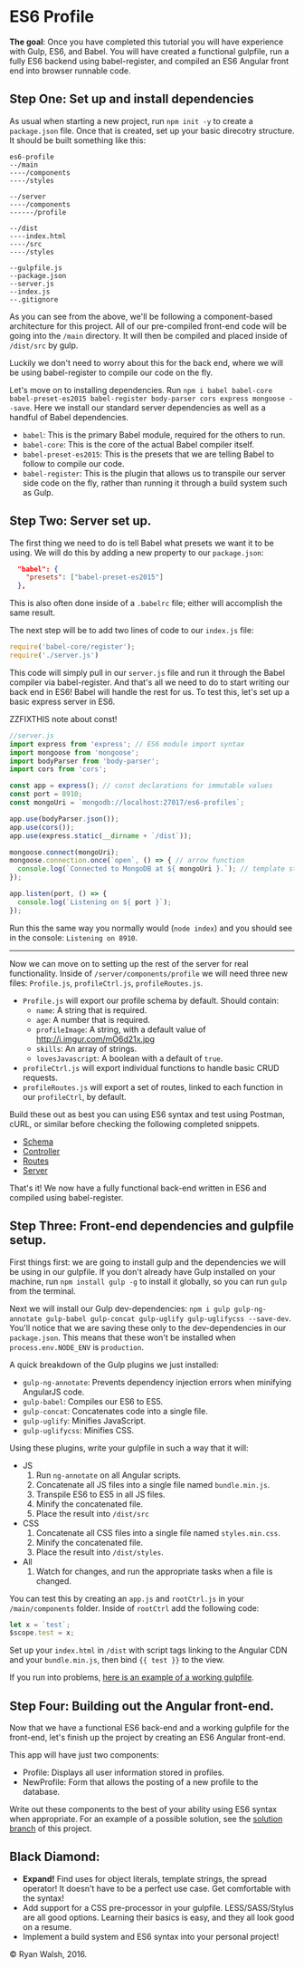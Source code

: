 # ES6 Profile

**The goal**: Once you have completed this tutorial you will have experience with Gulp, ES6, and Babel.
You will have created a functional gulpfile, run a fully ES6 backend using babel-register, and compiled
an ES6 Angular front end into browser runnable code.

## Step One: Set up and install dependencies

As usual when starting a new project, run `npm init -y` to create a `package.json` file.
Once that is created, set up your basic direcotry structure. It should be built something like this:

```
es6-profile
--/main
----/components
----/styles

--/server
----/components
------/profile

--/dist
----index.html
----/src
----/styles

--gulpfile.js
--package.json
--server.js
--index.js
--.gitignore
```

As you can see from the above, we'll be following a component-based architecture for this project.
All of our pre-compiled front-end code will be going into the `/main` directory.
It will then be compiled and placed inside of `/dist/src` by gulp.

Luckily we don't need to worry about this for the back end, where we will be using babel-register
to compile our code on the fly.

Let's move on to installing dependencies.
Run `npm i babel babel-core babel-preset-es2015 babel-register body-parser cors express mongoose --save`.
Here we install our standard server dependencies as well as a handful of Babel dependencies.

* `babel`: This is the primary Babel module, required for the others to run.
* `babel-core`: This is the core of the actual Babel compiler itself.
* `babel-preset-es2015`: This is the presets that we are telling Babel to follow to compile our code.
* `babel-register`: This is the plugin that allows us to transpile our server side code on the fly,
  rather than running it through a build system such as Gulp.

## Step Two: Server set up.

The first thing we need to do is tell Babel what presets we want it to be using.
We will do this by adding a new property to our `package.json`:

```json
  "babel": {
    "presets": ["babel-preset-es2015"]
  },
```

This is also often done inside of a `.babelrc` file; either will accomplish the same result.

The next step will be to add two lines of code to our `index.js` file:

```javascript
require('babel-core/register');
require('./server.js')
```

This code will simply pull in our `server.js` file and run it through the Babel compiler via babel-register.
And that's all we need to do to start writing our back end in ES6! Babel will handle the rest for us.
To test this, let's set up a basic express server in ES6.

ZZFIXTHIS note about const!
```javascript
//server.js
import express from 'express'; // ES6 module import syntax
import mongoose from 'mongoose';
import bodyParser from 'body-parser';
import cors from 'cors';

const app = express(); // const declarations for immutable values
const port = 8910;
const mongoUri = `mongodb://localhost:27017/es6-profiles`;

app.use(bodyParser.json());
app.use(cors());
app.use(express.static(__dirname + `/dist`));

mongoose.connect(mongoUri);
mongoose.connection.once(`open`, () => { // arrow function
  console.log(`Connected to MongoDB at ${ mongoUri }.`); // template string
});

app.listen(port, () => {
  console.log(`Listening on ${ port }`);
});
```

Run this the same way you normally would (`node index`) and you should see in the console: `Listening on 8910`.

--------

Now we can move on to setting up the rest of the server for real functionality.
Inside of `/server/components/profile` we will need three new files:
`Profile.js`, `profileCtrl.js`, `profileRoutes.js`.

* `Profile.js` will export our profile schema by default. Should contain:
  - `name`: A string that is required.
  - `age`: A number that is required.
  - `profileImage`: A string, with a default value of http://i.imgur.com/mO6d21x.jpg
  - `skills`: An array of strings.
  - `lovesJavascript`: A boolean with a default of `true`.
* `profileCtrl.js` will export individual functions to handle basic CRUD requests.
* `profileRoutes.js` will export a set of routes, linked to each function in our `profileCtrl`, by default.

Build these out as best you can using ES6 syntax and test using Postman, cURL, or similar before checking
the following completed snippets.

* [Schema](https://gist.github.com/r-walsh/5d9bbaf70ba47dba4269)
* [Controller](https://gist.github.com/r-walsh/a27b1722287e7595ec5a)
* [Routes](https://gist.github.com/r-walsh/b4e8210b80dc007e622d)
* [Server](https://gist.github.com/r-walsh/53b8909b35726b7bfd29)

That's it! We now have a fully functional back-end written in ES6 and compiled using babel-register.

## Step Three: Front-end dependencies and gulpfile setup.

First things first: we are going to install gulp and the dependencies we will be using in our gulpfile.
If you don't already have Gulp installed on your machine, run `npm install gulp -g` to install it globally,
so you can run `gulp` from the terminal.

Next we will install our Gulp dev-dependencies:
`npm i gulp gulp-ng-annotate gulp-babel gulp-concat gulp-uglify gulp-uglifycss --save-dev`.
You'll notice that we are saving these only to the dev-dependencies in our `package.json`.
This means that these won't be installed when `process.env.NODE_ENV` is `production`.

A quick breakdown of the Gulp plugins we just installed:

* `gulp-ng-annotate`: Prevents dependency injection errors when minifying AngularJS code.
* `gulp-babel`: Compiles our ES6 to ES5.
* `gulp-concat`: Concatenates code into a single file.
* `gulp-uglify`: Minifies JavaScript.
* `gulp-uglifycss`: Minifies CSS.

Using these plugins, write your gulpfile in such a way that it will:

* JS
  1. Run `ng-annotate` on all Angular scripts.
  1. Concatenate all JS files into a single file named `bundle.min.js`.
  1. Transpile ES6 to ES5 in all JS files.
  1. Minify the concatenated file.
  1. Place the result into `/dist/src`
* CSS
  1. Concatenate all CSS files into a single file named `styles.min.css`.
  1. Minify the concatenated file.
  1. Place the result into `/dist/styles`.
* All
  1. Watch for changes, and run the appropriate tasks when a file is changed.

You can test this by creating an `app.js` and `rootCtrl.js` in your `/main/components` folder.
Inside of `rootCtrl` add the following code:

```javascript
let x = `test`;
$scope.test = x;
```

Set up your `index.html` in `/dist` with script tags linking to the Angular CDN and your `bundle.min.js`,
then bind `{{ test }}` to the view.

If you run into problems, [here is an example of a working gulpfile](https://gist.github.com/r-walsh/8b330c0274edbe9691e1).

## Step Four: Building out the Angular front-end.

Now that we have a functional ES6 back-end and a working gulpfile for the front-end, let's finish up
the project by creating an ES6 Angular front-end.

This app will have just two components:
* Profile: Displays all user information stored in profiles.
* NewProfile: Form that allows the posting of a new profile to the database.

Write out these components to the best of your ability using ES6 syntax when appropriate.
For an example of a possible solution, see the [solution branch](https://github.com/r-walsh/es6-profiles/tree/solution) of this project.

## Black Diamond:

* **Expand!** Find uses for object literals, template strings, the spread operator!
  It doesn't have to be a perfect use case. Get comfortable with the syntax!
* Add support for a CSS pre-processor in your gulpfile. LESS/SASS/Stylus are all good options.
  Learning their basics is easy, and they all look good on a resume.
* Implement a build system and ES6 syntax into your personal project!

&copy; Ryan Walsh, 2016.
